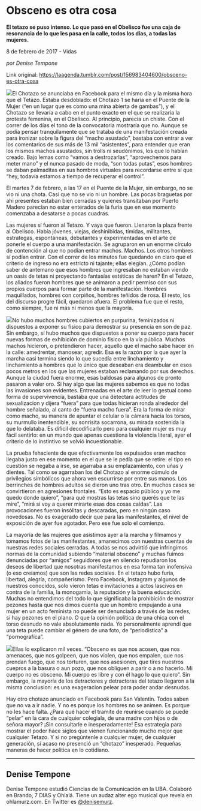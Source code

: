 # Obsceno es otra cosa

**El tetazo se puso intenso. Lo que pasó en el Obelisco fue una caja de resonancia de lo que les pasa en la calle, todos los días, a todas las mujeres.**

8 de febrero de 2017 - Vidas

_por Denise Tempone_

Link original: https://laagenda.tumblr.com/post/156983404600/obsceno-es-otra-cosa

![](https://64.media.tumblr.com/e2fc47098e2defbb3ce3d607c0839c29/tumblr_inline_pjzzy7QAiw1t6q87u_640.jpg)El Chotazo se anunciaba en Facebook para el mismo día y la misma hora que el Tetazo. Estaba desdoblado: el Chotazo 1 se haría en el Puente de la Mujer (“en un lugar que es como una mina abierta de gambas”), y el Chotazo se llevaría a cabo en el punto exacto en el que se realizaría la protesta femenina, en el Obelisco. Al principio, parecía un chiste. Con el correr de los días el tono de la convocatoria mostraría que no. Aunque se podía pensar tranquilamente que se trataba de una manifestación creada para ironizar sobre la figura del “macho asustado”, bastaba con entrar a ver los comentarios de sus más de 13 mil “asistentes”, para entender que eran los mismos machos asustados, sin trolls ni seudónimos, los que lo habían creado. Bajo lemas como “vamos a destrozarlas”, “aprovechemos para meter mano” y el nunca pasado de moda, “son todas putas”, esos hombres se daban palmaditas en sus hombros virtuales para recordarse entre sí que “hey, todavía estamos a tiempo de recuperar el control”. 



El martes 7 de febrero, a las 17 en el Puente de la Mujer, sin embargo, no se vio ni una chota. Casi que no se vio ni un hombre. Las pocas braguetas por ahi presentes estaban bien cerradas y quienes transitaban por Puerto Madero parecían no estar enterados de la furia que en ese momento comenzaba a desatarse a pocas cuadras.



Las mujeres sí fueron al Tetazo. Y vaya que fueron. Llenaron la plaza frente al Obelisco. Había jóvenes, viejas, deshinibidas, tímidas, militantes, estrategas, espontáneas, debutantes y experimentadas en el arte de ponerle el cuerpo a una manifestación. Se agruparon en un enorme círculo de contención al que no podían entrar machos. Machos. Los otros hombres sí podían entrar. Con el correr de los minutos fue quedando en claro que el criterio de ingreso no era estricto ni tajante; ellas elegían. ¿Cómo podían saber de antemano que esos hombres que ingresaban no estaban viendo un oasis de tetas ni proyectando fantasías estéticas de haren? En el Tetazo, los aliados fueron hombres que se animaron a pedir permiso con sus propios cuerpos para formar parte de la manifestación. Hombres maquillados, hombres con corpiños, hombres teñidos de rosa. El resto, los del discurso progre fácil, quedaron afuera. El problema fue que el resto, como siempre, fue ni más ni menos que la mayoría. 



![](https://64.media.tumblr.com/e2fc47098e2defbb3ce3d607c0839c29/tumblr_inline_pjzzy7QAiw1t6q87u_250.jpg)No hubo muchos hombres cubiertos en purpurina, feminizados ni dispuestos a exponer su fisico para demostrar su presencia en son de paz. Sin embargo, sí hubo muchos que dispuestos a poner su cuerpo para hacer nuevas formas de exhibición de dominio fisico en la vía pública. Muchos machos hicieron, o pretendieron hacer, aquello que el macho sabe hacer en la calle: amedrentar, manosear, agredir. Esa es la razón por la que ayer la marcha casi termina siendo lo que sucedía entre linchamiento y linchamiento a hombres que lo único que deseaban era deambular en esos pocos metros en los que las mujeres estaban reclamando por sus derechos. Aunque la ciudad fuera enorme, esas baldosas para algunos de pronto pasaron a valer oro. Si hay algo que las mujeres sabemos es que no todas las invasiones son evidentes. Entrenadas en el arte de leer lo gestual como forma de supervivencia, bastaba que una detectara actitudes de sexualizacion y dijera “fuera” para que todas hicieran ronda alrededor del hombre señalado, al canto de “fuera macho fuera”. Era la forma de mirar como macho, su manera de apuntar el celular o la cámara hacia los torsos, su murmullo inentendible, su sonrisita socarrona, su mirada sostenida la que lo delataba. Es dificil decodificarlo pero para cualquier mujer es muy fácil sentirlo: en un mundo que apenas cuestiona la violencia literal, ayer el criterio de lo instintivo se volvió incuestionable. 



La prueba fehaciente de que efectivamente los expulsados eran machos llegaba justo en ese momento en el que se le pedía que se retire: el tipo en cuestión se negaba a irse, se agarraba a su emplazamiento, con uñas y dientes. Tal como se agarraban los del Chotazo al enorme cúmulo de privilegios simbólicos que ahora ven escurrirse por entre sus manos. Los berrinches de hombres adultos se dieron uno tras otro. En muchos casos se convirtieron en agresiones frontales. “Esto es espacio público y yo me quedo donde quiero”, “para qué mostras las tetas sino querés que te las mire”, “mirá si voy a querer mirarte esas dos cosas caídas”. Las provocaciones fueron insólitas y descaradas, pero en ningún caso novedosas. No es exagerado decir que para las manifestantes, el nivel de exposición de ayer fue agotador. Pero ese fue solo el comienzo. 


La mayoría de las mujeres que asistimos ayer a la marcha y filmamos y tomamos fotos de las manifestantes, amanecimos con nuestras cuentas de nuestras redes sociales cerradas. A todas se nos advirtió que infringimos normas de la comunidad subiendo “material obsceno” y muchas fuimos denunciadas por “amigos” seguidores que en silencio repudiaron los deseos de libertad que nosotras manifestamos en esa forma tan inofensiva (o eso creíamos) que son las redes sociales. En el tetazo hubo furia, libertad, alegría, compañerismo. Pero Facebook, Instagram y algunos de nuestros conocidos, solo vieron tetas e invitaciones a actos lascivos en contra de la familia, la monogamia, la reputación y la buena educación. Muchas no entendimos del todo lo que significaba la prohibición de mostrar pezones hasta que nos dimos cuenta que un hombre empujando a una mujer en un acto feminista no puede ser denunciado a través de las redes, si hay pezones en el plano. O que la opinión política de una chica con el torso desnudo no vale absolutamente nada. Yo personalmente aprendí que una teta puede cambiar el género de una foto, de “periodistica” a “pornografíca”. 


![](https://64.media.tumblr.com/319a399ff186798e2a11a776c512ccec/tumblr_inline_pjzzy8bAEX1t6q87u_250.jpg)Ellas lo explicaron mil veces. “Obsceno es que nos acosen, que nos amenaces, que nos golpeen, que nos violen, que nos empalen, que nos prendan fuego, que nos torturen, que nos asesionen, que tires nuestros cuepros a la basura o aun pozo, que nos obliguen a parir o a no hacerlo. Mi cuerpo no es obsceno. Mi cuerpo es libre y con él hago lo que quiero”. Sin embargo, la mayoría de los detractores y detractoras del tetazo llegaron a la misma conclusion: es una exageracion pelear para poder andar desnudas. 


Hay otro chotazo anunciado en Facebook para San Valentin. Todos saben que no va a ir nadie. Y no es porque los hombres no se animen. Es porque no les hace falta. ¿Para qué hacer el tramite de reunirse cuando se puede “pelar” en la cara de cualquier colegiala, de una madre con hijos o de señora mayor? ¡Sin consultarle e inesperadamente! Esa estrategia para mostrar el poder hace siglos que vienen funcionando mucho mejor que cualquier Tetazo. Y si no pregúntenle a cualquier mujer, de cualquier generación, si acaso no presenció un “chotazo” inesperado. Pequeñas maneras de hacer politica en lo cotidiano.  
  




---

Denise Tempone
--------------

Denise Tempone estudió Ciencias de la Comunicación en la UBA. Colaboró en Brando, 7 DIAS y Ohlalá. Tiene un audaz alter ego musical que revela en ohlamurz.com. En Twitter es [@denisemurz](https://twitter.com/denisemurz). 

